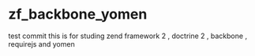 zf_backbone_yomen
=================
test commit
this is for studing zend framework 2  , doctrine 2 , backbone , requirejs and yomen
